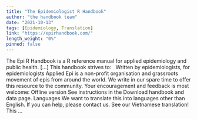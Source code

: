 ```yaml
---
title: "The Epidemiologist R Handbook"
author: "the handbook team"
date: "2021-10-13"
tags: [Epidemiology, Translation]
link: "https://epirhandbook.com/"
length_weight: "0%"
pinned: false
---
```


The Epi R Handbook is a R reference manual for applied epidemiology and public health. [...] This handbook strives to:   Written by epidemiologists, for epidemiologists Applied Epi is a non-profit organisation and grassroots movement of epis from around the world. We write in our spare time to offer this resource to the community. Your encouragement and feedback is most welcome: Offline version See instructions in the Download handbook and data page. Languages We want to translate this into languages other than English. If you can help, please contact us.
See our Vietnamese translation! This ...
